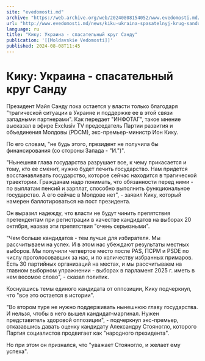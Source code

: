 ```yaml
---
site: "evedomosti.md"
archive: "https://web.archive.org/web/20240808154052/www.evedomosti.md/news/kiku-ukraina-spasatelnyj-krug-sandu"
url: "http://www.evedomosti.md/news/kiku-ukraina-spasatelnyj-krug-sandu"
language: ru
title: "Кику: Украина - спасательный круг Санду"
publication: '[[Moldavskie Vedomosti]]'
published: 2024-08-08T11:45
---
```


# Кику: Украина - спасательный круг Санду

Президент Майя Санду пока остается у власти только благодаря "трагической ситуации в Украине и поддержке ее в этой связи западными партнерами". Как передает "ИНФОТАГ", такое мнение высказал в эфире Exclusiv TV председатель Партии развития и объединения Молдовы (PDCМ), экс-премьер-министр Ион Кику.

По его словам, "не будь этого, президент не получила бы финансирования (со стороны Запада - "И.")".

"Нынешняя глава государства разрушает все, к чему прикасается и тому, кто ее сменит, нужно будет лечить государство. Нам придется восстанавливать государство, которое сейчас находится в трагической траектории. Гражданам надо понимать, что обязанности перед ними - по выплатам пенсий и зарплат, способно выполнить функциональное государство. А его сейчас в Молдове нет", - заявил Кику, который намерен баллотироваться на пост президента.

Он выразил надежду, что власти не будут чинить препятствия претендентам при регистрации в качестве кандидатов на выборах 20 октября, назвав эти препятствия "очень серьезными".

"Чем больше кандидатов - тем лучше для избирателя. Мы рассчитываем на успех. И в этом нас убеждают результаты местных выборов. Мы получили четвертое место после PAS, ПСРМ и PSDE по числу проголосовавших за нас, и по количеству избранных примаров. Есть 30 партийных организаций на местах, и мы рассчитываем на главном выборном упражнении - выборах в парламент 2025 г. иметь в нем весомое слово", - сказал политик.

Коснувшись темы единого кандидата от оппозиции, Кику подчеркнул, что "все это остается в истории".

"Во втором туре не нужно поддерживать нынешнюю главу государства. И нельзя, чтобы в него вышел кандидат-маргинал. Нужен представитель здоровой оппозиции", - подчеркнул экс-премьер, отказавшись давать оценку кандидату Александру Стояногло, которого Партия социалистов продвигает как "народного президента".

Но при этом он признался, что "уважает Стояногло, и желает ему успеха".